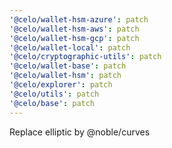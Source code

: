 ```yaml
---
'@celo/wallet-hsm-azure': patch
'@celo/wallet-hsm-aws': patch
'@celo/wallet-hsm-gcp': patch
'@celo/wallet-local': patch
'@celo/cryptographic-utils': patch
'@celo/wallet-base': patch
'@celo/wallet-hsm': patch
'@celo/explorer': patch
'@celo/utils': patch
'@celo/base': patch
---
```


Replace elliptic by @noble/curves
